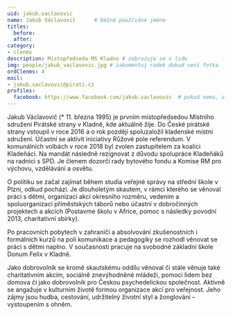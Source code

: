 ```yaml
---
uid: jakub.vaclavovic
name: Jakub Václavovič  	# běžně používáné jméno
titles:
  before:
  after:
category:
- clenms
description: Místopředseda MS Kladno # zobrazuje se v lide
img: people/jakub_vaclavovic.jpg # zakomentuj radek dokud není fotka
ordClenms: 4
mail:
- jakub.vaclavovic@pirati.cz
profiles:
  facebook: https://www.facebook.com/jakub.vaclavovic  # pokud nema, staci smazat tuto radku
---
```


Jakub Václavovič (* 11. března 1995) je prvním místopředsedou Místního sdružení Pirátské strany v Kladně, kde aktuálně žije. Do České pirátské strany vstoupil v roce 2016 a o rok později spoluzaložil kladenské místní sdružení. Účastní se aktivit iniciativy Růžové pole referendum. V komunálních volbách v roce 2018 byl zvolen zastupitelem za koalici Kladeňáci. Na mandát následně rezignovat z důvodu spolupráce Kladeňáků na radnici s SPD. Je členem dozorčí rady bytového fondu a Komise RM pro výchovu, vzdělávání a osvětu.

O politiku se začal zajímat během studia veřejné správy na střední škole v Plzni, odkud pochází. Je dlouholetým skautem, v rámci kterého se věnoval práci s dětmi, organizaci akcí okresního rozměru, vedením a spoluorganizací příměstských táborů nebo účastní v dobročinných projektech a akcích (Postavme školu v Africe, pomoc s následky povodní 2013, charitativní sbírky).

Po pracovních pobytech v zahraničí a absolvování zkušenostních i formálních kurzů na poli komunikace a pedagogiky se rozhodl věnovat se práci s dětmi naplno. V současnosti pracuje na svobodné základní škole Donum Felix v Kladně.

Jako dobrovolník se kromě skautskému oddílu věnoval či stále věnuje také charitativním akcím, sociálně znevýhodněné mládeži, pomoci lidem bez domova či jako dobrovolník pro Českou psychedelickou společnost. Aktivně se angažuje v kulturním životě formou organizace akcí pro veřejnost. Jeho zájmy jsou hudba, cestování, udržitelný životní styl a žonglování – vystoupením s ohněm.
